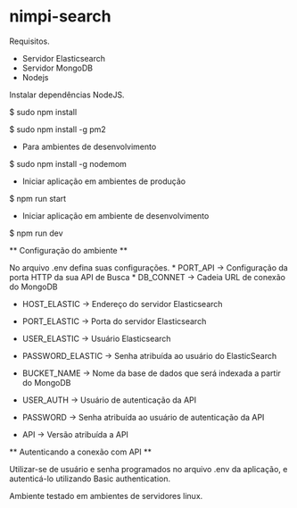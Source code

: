 # nimpi-search

Requisitos.
  * Servidor Elasticsearch
  * Servidor MongoDB
  * Nodejs

Instalar dependências NodeJS.
<p>$ sudo npm install
<p>$ sudo npm install -g pm2

* Para ambientes de desenvolvimento
<p>$ sudo npm install -g nodemom

* Iniciar aplicação em ambientes de produção
<p>$ npm run start

* Iniciar aplicação em ambiente de desenvolvimento
<p>$ npm run dev

** Configuração do ambiente **
<p>No arquivo .env defina suas configurações.
* PORT_API -> Configuração da porta HTTP da sua API de Busca
* DB_CONNET -> Cadeia URL de conexão do MongoDB

* HOST_ELASTIC -> Endereço do servidor Elasticsearch
* PORT_ELASTIC -> Porta do servidor Elasticsearch
* USER_ELASTIC -> Usuário Elasticsearch
* PASSWORD_ELASTIC -> Senha atribuída ao usuário do ElasticSearch

* BUCKET_NAME -> Nome da base de dados que será indexada a partir do MongoDB

* USER_AUTH -> Usuário de autenticação da API
* PASSWORD ->  Senha atribuída ao usuário de autenticação da API

* API -> Versão atribuída a API

** Autenticando a conexão com API **
<p>Utilizar-se de usuário e senha programados no arquivo .env da aplicação, e autenticá-lo utilizando Basic authentication.

<p>Ambiente testado em ambientes de servidores linux.
